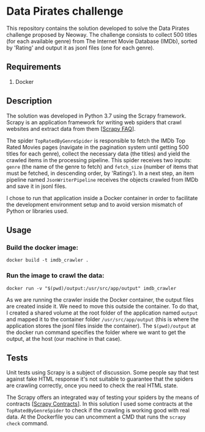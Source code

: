 # Data Pirates challenge

This repository contains the solution developed to solve the Data Pirates challenge proposed by Neoway. The challenge consists to collect 500 titles (for each available genre) from The Internet Movie Database (IMDb), sorted by 'Rating' and output it as jsonl files (one for each genre).

## Requirements

1. Docker

## Description

The solution was developed in Python 3.7 using the Scrapy framework. Scrapy is an application framework for writing web spiders that crawl websites and extract data from them [[Scrapy FAQ](https://docs.scrapy.org/en/latest/faq.html)].

The spider ``TopRatedByGenreSpider`` is responsible to fetch the IMDb Top Rated Movies pages (navigate in the pagination system until getting 500 titles for each genre), collect the necessary data (the titles) and yield the crawled items in the processing pipeline. This spider receives two inputs: ````genre```` (the name of the genre to fetch) and ````fetch_size```` (number of items that must be fetched, in descending order, by 'Ratings').
In a next step, an item pipeline named ``JsonWriterPipeline`` receives the objects crawled from IMDb and save it in jsonl files.

I chose to run that application inside a Docker container in order to facilitate the development environment setup and to avoid version mismatch of Python or libraries used.

## Usage

### Build the docker image:
    docker build -t imdb_crawler .

### Run the image to crawl the data:
    docker run -v "$(pwd)/output:/usr/src/app/output" imdb_crawler

As we are running the crawler inside the Docker container, the output files are created inside it. We need to move this outside the container. To do that, I created a shared volume at the root folder of the application named ``output`` and mapped it to the container folder ``/usr/src/app/output`` (this is where the application stores the jsonl files inside the container). The ``$(pwd)/output`` at the docker run command specifies the folder where we want to get the output, at the host (our machine in that case).

## Tests

Unit tests using Scrapy is a subject of discussion. Some people say that test against fake HTML response it's not suitable to guarantee that the spiders are crawling correctly, once you need to check the real HTML state. 

The Scrapy offers an integrated way of testing your spiders by the means of contracts [[Scrapy Contracts](https://doc.scrapy.org/en/latest/topics/contracts.html)]. In this solution I used some contracts at the ``TopRatedByGenreSpider`` to check if the crawling is working good with real data. At the Dockerfile you can uncomment a CMD that runs the ``scrapy check`` command.